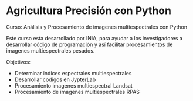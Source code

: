 # Agricultura Precisión con Python
Curso: Análisis y Procesamiento de imagenes multiespectrales con Python

Este curso esta desarrollado por INIA, para ayudar a los investigadores a desarrollar código de programación y así facilitar procesamientos de imagenes multiespectrales pesados.

Objetivos: 
* Determinar indices espectrales multiespectrales
* Desarrollar codigos en JypterLab
* Procesamiento imagenes multiespectral Landsat
* Procesamiento de imagenes multiespectrales RPAS
